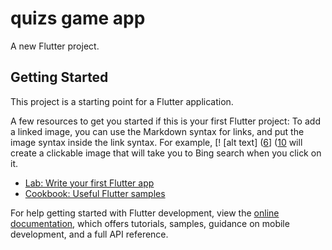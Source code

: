 # quizs game app 

A new Flutter project.

## Getting Started

This project is a starting point for a Flutter application.

A few resources to get you started if this is your first Flutter project:
To add a linked image, you can use the Markdown syntax for links, and put the image syntax inside the link syntax. For example, [! [alt text] ([6](http://url/to/img.png%29)] ([10](https://bing.com/search?q=) will create a clickable image that will take you to Bing search when you click on it.
- [Lab: Write your first Flutter app](https://docs.flutter.dev/get-started/codelab)
- [Cookbook: Useful Flutter samples](https://docs.flutter.dev/cookbook)

For help getting started with Flutter development, view the
[online documentation](https://docs.flutter.dev/), which offers tutorials,
samples, guidance on mobile development, and a full API reference.
